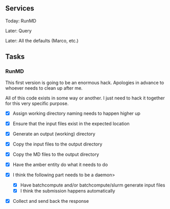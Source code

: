 ## Services

Today:  RunMD

Later: Query

Later:  All the defaults (Marco, etc.)

## Tasks

### RunMD

This first version is going to be an enormous hack.  Apologies in advance to whoever needs to clean up after me.

All of this code exists in some way or another.   I just need to hack it together for this very specific purpose.

- [x] Assign working directory naming needs to happen higher up
- [x] Ensure that the input files exist in the expected location
- [x] Generate an output (working) directory
- [x] Copy the input files to the output directory
- [x] Copy the MD files to the output directory
- [x] Have the amber entity do what it needs to do
- [x] I think the following part needs to be a daemon>
	- [x] Have batchcompute and/or batchcompute/slurm generate input files
	- [x] I think the submission happens automatically
- [x] Collect and send back the response

